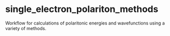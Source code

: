 # single_electron_polariton_methods
Workflow for calculations of polaritonic energies and wavefunctions using a variety of methods.
